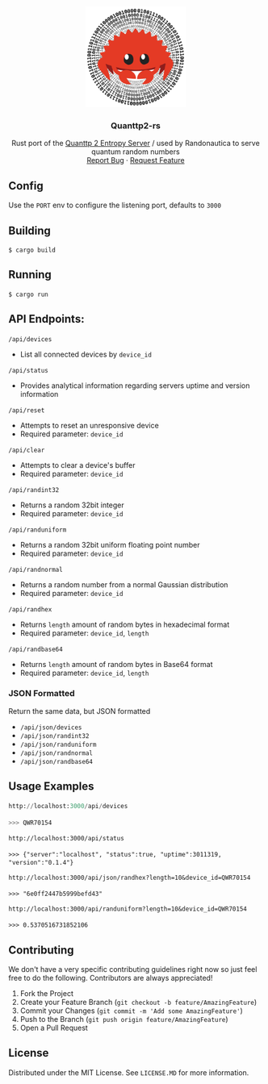 
<div align="center">
<picture>
  <source media="(prefers-color-scheme: dark)" srcset="./rsc/dark.png">
  <img  width="200" height="200" alt="Text changing depending on mode. Light: 'So light!' Dark: 'So dark!'" src="./rsc/light.png">
</picture>
<h3 align="center">Quanttp2-rs</h3>

  <p align="center">
  Rust port of the <a href="https://github.com/TheRandonauts/quanttp2"> Quanttp 2 Entropy Server</a> / used by Randonautica to serve quantum random numbers
    <br />
    <a href="https://github.com/TheRandonauts/quanttp2-rs/issues">Report Bug</a>
    ·
    <a href="https://github.com/TheRandonauts/quanttp2-rs/issues">Request Feature</a>
  </p>
</div>

## Config
Use the `PORT` env to configure the listening port, defaults to `3000`

## Building
```
$ cargo build
```

## Running
```
$ cargo run
```

## API Endpoints:

`/api/devices`
+ List all connected devices by `device_id`

`/api/status`
+ Provides analytical information regarding servers uptime and version information

`/api/reset`
+ Attempts to reset an unresponsive device
+ Required parameter: `device_id`

`/api/clear`
+ Attempts to clear a device's buffer
+ Required parameter: `device_id`

`/api/randint32`
+ Returns a random 32bit integer
+ Required parameter: `device_id`

`/api/randuniform`
+ Returns a random 32bit uniform floating point number
+ Required parameter: `device_id`

`/api/randnormal`
+ Returns a random number from a normal Gaussian distribution
+ Required parameter: `device_id`

`/api/randhex`
+ Returns `length` amount of random bytes in hexadecimal format
+ Required parameter: `device_id`, `length`

`/api/randbase64`
+ Returns `length` amount of random bytes in Base64 format
+ Required parameter: `device_id`, `length`

### JSON Formatted

Return the same data, but JSON formatted

+ `/api/json/devices`
+ `/api/json/randint32`
+ `/api/json/randuniform`
+ `/api/json/randnormal`
+ `/api/json/randbase64`

## Usage Examples

```Python
http://localhost:3000/api/devices

>>> QWR70154
```
```
http://localhost:3000/api/status

>>> {"server":"localhost", "status":true, "uptime":3011319, "version":"0.1.4"}
```
```
http://localhost:3000/api/json/randhex?length=10&device_id=QWR70154

>>> "6e0ff2447b5999befd43"
```
```
http://localhost:3000/api/randuniform?length=10&device_id=QWR70154

>>> 0.5370516731852106
```


## Contributing

We don't have a very specific contributing guidelines right now so just feel free to do the following. Contributors are always appreciated!

1. Fork the Project
2. Create your Feature Branch (`git checkout -b feature/AmazingFeature`)
3. Commit your Changes (`git commit -m 'Add some AmazingFeature'`)
4. Push to the Branch (`git push origin feature/AmazingFeature`)
5. Open a Pull Request


<!-- LICENSE -->
## License

Distributed under the MIT License. See `LICENSE.MD` for more information.

